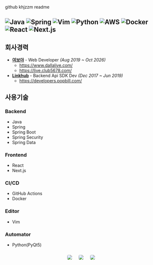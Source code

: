 github khjzzm readme

![Java](https://img.shields.io/badge/JAVA-007396?style=for-the-badge&logo=java&logoColor=fff)
![Spring](https://img.shields.io/badge/-Spring-6DB33F?style=for-the-badge&logo=Spring&logoColor=fff)
![Vim](https://img.shields.io/badge/Vim-019733?style=for-the-badge&logo=VIM&logoColor=fff)
![Python](https://img.shields.io/badge/python-3670A0?style=for-the-badge&logo=python&logoColor=ffdd54)
![AWS](https://img.shields.io/badge/Amazon%20AWS-232F3E?style=for-the-badge&logo=amazonaws&logoColor=white)
![Docker](https://img.shields.io/badge/docker-257bd6?style=for-the-badge&logo=docker&logoColor=white)
![React](https://img.shields.io/badge/-React-61DAFB?style=for-the-badge&logo=React&logoColor=fff)
![Next.js](https://img.shields.io/badge/Next.js-000000?style=for-the-badge&logo=Next.js&logoColor=fff)
---

## 회사경력
- **[여보야](http://www.yeoboyacorp.com/2021/main.html)** - Web Developer *(Aug 2019 ~ Oct 2026)*
  - https://www.dallalive.com/
  - https://live.club5678.com/
- **[Linkhub](https://www.linkhub.co.kr/)** - Backend Api SDK Dev *(Dec 2017 ~ Jun 2019)*
  - https://developers.popbill.com/

## 사용기술

### Backend
- Java
- Spring 
- Spring Boot
- Spring Security
- Spring Data
### Frontend
- React
- Next.js
### CI/CD
- GitHub Actions
- Docker
### Editor
- Vim
### Automator
- Python(PyQt5)
  
<div style="display: flex; flex-wrap: wrap; justify-content: center; align-items: center;">
  <img src="https://github-profile-summary-cards.vercel.app/api/cards/profile-details?username=khjzzm&show_icons=true&theme=dark" style="border: 1px solid white; border-radius: 5px; margin: 10px;">
  <img src="https://github-profile-summary-cards.vercel.app/api/cards/stats?username=khjzzm&show_icons=true&theme=dark" style="border: 1px solid white; border-radius: 5px; margin: 10px;">
  <img src="https://github-profile-summary-cards.vercel.app/api/cards/productive-time?username=khjzzm&show_icons=true&theme=dark" style="border: 1px solid white; border-radius: 5px; margin: 10px;">    
</div>
